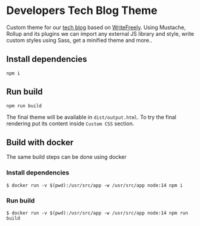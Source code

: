 # Developers Tech Blog Theme

Custom theme for our [tech blog](https://noblogo.org/developers-italia/) based 
on [WriteFreely](https://github.com/writefreely/writefreely).
Using Mustache, Rollup and its plugins we can import any external JS library and
style, write custom styles using Sass, get a minified theme and more..

## Install dependencies

```
npm i
```

## Run build

```
npm run build
```

The final theme will be available in `dist/output.html`. To try the final
rendering put its content inside `Custom CSS` section.

## Build with docker

The same build steps can be done using docker

### Install dependencies

```
$ docker run -v $(pwd):/usr/src/app -w /usr/src/app node:14 npm i
```

### Run build

```
$ docker run -v $(pwd):/usr/src/app -w /usr/src/app node:14 npm run build
```
